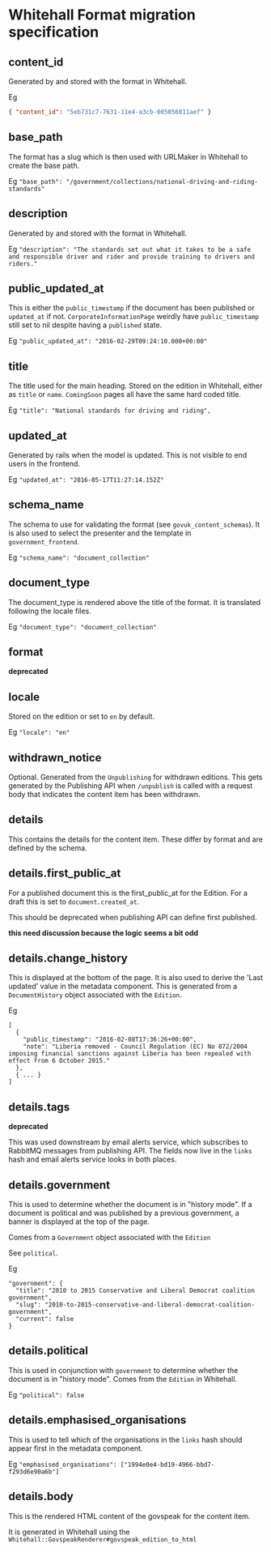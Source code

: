 # Whitehall Format migration specification

## content_id

Generated by and stored with the format in Whitehall.

Eg

```json
{ "content_id": "5eb731c7-7631-11e4-a3cb-005056011aef" }
```

## base_path

The format has a slug which is then used with URLMaker in Whitehall to create the base path.

Eg `"base_path": "/government/collections/national-driving-and-riding-standards"`

## description

Generated by and stored with the format in Whitehall.

Eg `"description": "The standards set out what it takes to be a safe and responsible driver and rider and provide training to drivers and riders."`

## public_updated_at

This is either the `public_timestamp` if the document has been published or `updated_at` if not. `CorporateInformationPage` weirdly have `public_timestamp` still set to nil despite having a `published` state.

Eg `"public_updated_at": "2016-02-29T09:24:10.000+00:00"`

## title

The title used for the main heading. Stored on the edition in Whitehall, either as `title` or `name`. `ComingSoon` pages all have the same hard coded title.

Eg `"title": "National standards for driving and riding",`

## updated_at

Generated by rails when the model is updated. This is not visible to end users in the frontend.

Eg `"updated_at": "2016-05-17T11:27:14.152Z"`

## schema_name

The schema to use for validating the format (see `govuk_content_schemas`).
It is also used to select the presenter and the template in `government_frontend`.

Eg `"schema_name": "document_collection"`

## document_type

The document_type is rendered above the title of the format. It is translated following the locale files.

Eg `"document_type": "document_collection"`

## format

**deprecated** 

## locale

Stored on the edition or set to `en` by default.

Eg `"locale": "en"`

## withdrawn_notice

Optional. Generated from the `Unpublishing` for withdrawn editions. This gets generated by the Publishing API when `/unpublish` is called with a request body that indicates the content item has been withdrawn.

## details

This contains the details for the content item. These differ by format and are defined by the schema.

## details.first_public_at

For a published document this is the first_public_at for the Edition.
For a draft this is set to `document.created_at`.

This should be deprecated when publishing API can define first published.

**this need discussion because the logic seems a bit odd**

## details.change_history

This is displayed at the bottom of the page. It is also used to derive the 'Last updated' value in the metadata component. This is generated from a `DocumentHistory` object associated with the `Edition`.

Eg

```
[
  {
    "public_timestamp": "2016-02-08T17:36:26+00:00",
    "note": "Liberia removed - Council Regulation (EC) No 872/2004 imposing financial sanctions against Liberia has been repealed with effect from 6 October 2015."
  },
  { ... }
]
```

## details.tags

**deprecated**

This was used downstream by email alerts service, which subscribes to RabbitMQ messages from publishing API. The fields now live in the `links` hash and email alerts service looks in both places.

## details.government

This is used to determine whether the document is in "history mode". If a document is political and was published by a previous government, a banner is displayed at the top of the page.

Comes from a `Government` object associated with the `Edition` 

See `political`.

Eg

```
"government": {
  "title": "2010 to 2015 Conservative and Liberal Democrat coalition government",
  "slug": "2010-to-2015-conservative-and-liberal-democrat-coalition-government",
  "current": false
}
```

## details.political

This is used in conjunction with `government` to determine whether the document is in "history mode".
Comes from the `Edition` in Whitehall.

Eg `"political": false`

## details.emphasised_organisations

This is used to tell which of the organisations in the `links` hash should appear first in the metadata component.

Eg `"emphasised_organisations": ["1994e0e4-bd19-4966-bbd7-f293d6e90a6b"]`

## details.body

This is the rendered HTML content of the govspeak for the content item.

It is generated in Whitehall using the `Whitehall::GovspeakRenderer#govspeak_edition_to_html` 
